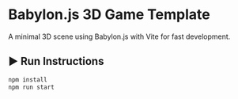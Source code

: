 # Babylon.js 3D Game Template

A minimal 3D scene using Babylon.js with Vite for fast development.

## ▶️ Run Instructions
```bash
npm install
npm run start
